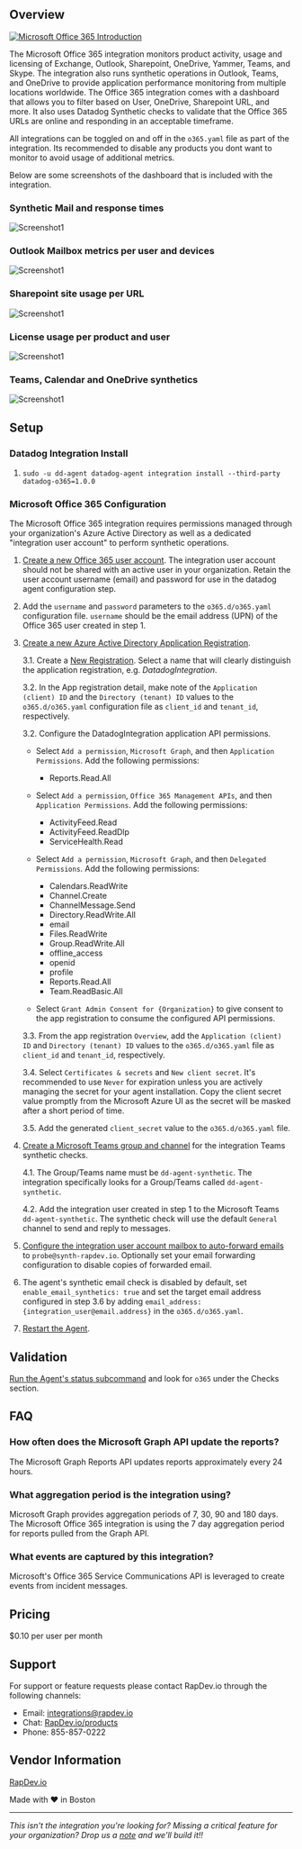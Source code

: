 ## Overview

[![Microsoft Office 365 Introduction](https://raw.githubusercontent.com/DataDog/marketplace/master/o365/images/video.png)](https://www.youtube.com/watch?v=sBg8HI3Oz64)

The Microsoft Office 365 integration monitors product activity, usage and licensing of Exchange, Outlook, Sharepoint, OneDrive, Yammer, Teams, and Skype. The integration also runs synthetic operations in Outlook, Teams, and OneDrive to provide application performance monitoring from multiple locations worldwide. The Office 365 integration comes with a dashboard that allows you to filter based on User, OneDrive, Sharepoint URL, and more. It also uses Datadog Synthetic checks to validate that the Office 365 URLs are online and responding in an acceptable timeframe.

All integrations can be toggled on and off in the ```o365.yaml``` file as part of the integration.  Its recommended to disable any products you dont want to monitor to avoid usage of additional metrics.

Below are some screenshots of the dashboard that is included with the integration.

### Synthetic Mail and response times
![Screenshot1](https://raw.githubusercontent.com/DataDog/marketplace/master/o365/images/1.png)

### Outlook Mailbox metrics per user and devices
![Screenshot1](https://raw.githubusercontent.com/DataDog/marketplace/master/o365/images/2.png)

### Sharepoint site usage per URL
![Screenshot1](https://raw.githubusercontent.com/DataDog/marketplace/master/o365/images/3.png)

### License usage per product and user
![Screenshot1](https://raw.githubusercontent.com/DataDog/marketplace/master/o365/images/4.png)

### Teams, Calendar and OneDrive synthetics
![Screenshot1](https://raw.githubusercontent.com/DataDog/marketplace/master/o365/images/5.png)

## Setup

### Datadog Integration Install

1. `sudo -u dd-agent datadog-agent integration install --third-party datadog-o365=1.0.0`

### Microsoft Office 365 Configuration

The Microsoft Office 365 integration requires permissions managed through your organization's Azure Active Directory as well as a dedicated "integration user account" to perform synthetic operations.

1. [Create a new Office 365 user account](https://support.microsoft.com/en-us/office/add-a-new-user-10d7c185-34d1-4648-9b1d-40c45305d2cb). The integration user account should not be shared with an active user in your organization. Retain the user account username (email) and password for use in the datadog agent configuration step.

2. Add the `username` and `password` parameters to the `o365.d/o365.yaml` configuration file.  `username` should be the email address (UPN) of the Office 365 user created in step 1.

3. [Create a new Azure Active Directory Application Registration](https://docs.microsoft.com/en-us/azure/active-directory/develop/quickstart-register-app).

	3.1. Create a [New Registration](https://portal.azure.com/#blade/Microsoft_AAD_IAM/ActiveDirectoryMenuBlade/RegisteredApps). Select a name that will clearly distinguish the application registration, e.g. *DatadogIntegration*.

	3.2. In the App registration detail, make note of the `Application (client) ID` and the `Directory (tenant) ID` values to the `o365.d/o365.yaml` configuration file as `client_id` and `tenant_id`, respectively.
	
	3.2. Configure the DatadogIntegration application API permissions. 

	- Select `Add a permission`, `Microsoft Graph`, and then `Application Permissions`. Add the following permissions:
		- Reports.Read.All

	- Select `Add a permission`, `Office 365 Management APIs`, and then `Application Permissions`. Add the following permissions:
		- ActivityFeed.Read
		- ActivityFeed.ReadDlp 
		- ServiceHealth.Read

	- Select `Add a permission`, `Microsoft Graph`, and then `Delegated Permissions`. Add the following permissions:
		- Calendars.ReadWrite
		- Channel.Create
		- ChannelMessage.Send
		- Directory.ReadWrite.All
		- email
		- Files.ReadWrite
		- Group.ReadWrite.All
		- offline_access
		- openid
		- profile
		- Reports.Read.All
		- Team.ReadBasic.All

	- Select `Grant Admin Consent for {Organization}` to give consent to the app registration to consume the configured API permissions.

	3.3. From the app registration `Overview`, add the `Application (client) ID` and `Directory (tenant) ID` values to the `o365.d/o365.yaml` file as `client_id` and `tenant_id`, respectively.

	3.4. Select `Certificates & secrets` and `New client secret`. It's recommended to use `Never` for expiration unless you are actively managing the secret for your agent installation. Copy the client secret value promptly from the Microsoft Azure UI as the secret will be masked after a short period of time.

	3.5. Add the generated `client_secret` value to the `o365.d/o365.yaml` file.

4. [Create a Microsoft Teams group and channel](https://docs.microsoft.com/en-us/microsoftteams/get-started-with-teams-create-your-first-teams-and-channels) for the integration Teams synthetic checks.

	4.1. The Group/Teams name must be `dd-agent-synthetic`. The integration specifically looks for a Group/Teams called `dd-agent-synthetic`.

	4.2. Add the integration user created in step 1 to the Microsoft Teams `dd-agent-synthetic`. The synthetic check will use the default `General` channel to send and reply to messages.


5. [Configure the integration user account mailbox to auto-forward emails](https://docs.microsoft.com/en-us/exchange/recipients-in-exchange-online/manage-user-mailboxes/configure-email-forwarding) to `probe@synth-rapdev.io`. Optionally set your email forwarding configuration to disable copies of forwarded email.

6. The agent's synthetic email check is disabled by default, set `enable_email_synthetics: true` and set the target email address configured in step 3.6 by adding `email_address: {integration_user@email.address}` in the `o365.d/o365.yaml`.

7. [Restart the Agent](https://docs.datadoghq.com/agent/guide/agent-commands/?tab=agentv6v7).

## Validation

[Run the Agent's status subcommand](https://docs.datadoghq.com/agent/guide/agent-commands/?tab=agentv6v7#agent-status-and-information) and look for `o365` under the Checks section.

## FAQ
### How often does the Microsoft Graph API update the reports?
The Microsoft Graph Reports API updates reports approximately every 24 hours.

### What aggregation period is the integration using?
Microsoft Graph provides aggregation periods of 7, 30, 90 and 180 days. The Microsoft Office 365 integration is using the 7 day aggregation period for reports pulled from the Graph API.

### What events are captured by this integration?
Microsoft's Office 365 Service Communications API is leveraged to create events from incident messages.

## Pricing
$0.10 per user per month

## Support
For support or feature requests please contact RapDev.io through the following channels: 

 - Email: integrations@rapdev.io 
 - Chat: [RapDev.io/products](https://rapdev.io/products)
 - Phone: 855-857-0222 

## Vendor Information
[RapDev.io](http://rapdev.io)

Made with ❤️ in Boston

---

*This isn't the integration you're looking for? Missing a critical feature for your organization? Drop us a [note](mailto:integrations@rapdev.io) and we'll build it!!*